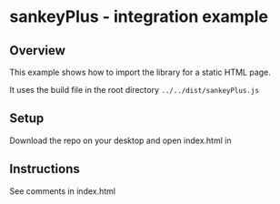 # sankeyPlus - integration example

## Overview
This example shows how to import the library for a static HTML page.

It uses the build file in the root directory `../../dist/sankeyPlus.js`

## Setup
Download the repo on your desktop and open index.html in 

## Instructions
See comments in index.html
